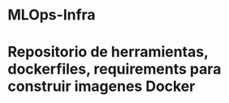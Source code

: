 # MLOps-Infra
#
# Repositorio de herramientas, dockerfiles, requirements para construir imagenes Docker
#
